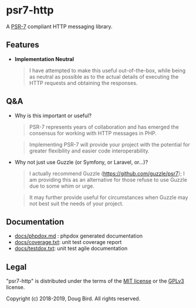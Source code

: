 # psr7-http
A [PSR-7](https://www.php-fig.org/psr/psr-7/) compliant HTTP messaging library.

## Features
 * **Implementation Neutral**
    > I have attempted to make this useful out-of-the-box, while being as neutral as possible as to the actual details of executing the HTTP requests and obtaining the responses.

## Q&A

* Why is this important or useful?
  > PSR-7 represents years of collaboration and has emerged the consensus for working with HTTP messages in PHP.
  
  > Implementing PSR-7 will provide your project with the potential for greater flexibility and easier code interoperability.
 
* Why not just use Guzzle (or Symfony, or Laravel, or...)?
  > I actually recommend Guzzle (https://github.com/guzzle/psr7); I am providing this as an alternative for those refuse to use Guzzle due to some whim or urge.
  
  > It may further provide useful for circumstances when Guzzle may not best suit the needs of your project.
  
## Documentation
 * [docs/phpdox.md](./docs/phpdox.md) : phpdox generated documentation
 * [docs/coverage.txt](./docs/coverage.txt): unit test coverage report
 * [docs/testdox.txt](./docs/testdox.txt): unit test agile documentation

## Legal
"psr7-http" is distributed under the terms of the [MIT license](LICENSE) or the [GPLv3](GPLv3) license.

Copyright (c) 2018-2019, Doug Bird.
All rights reserved.
